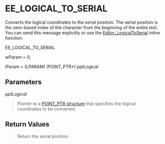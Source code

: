 # EE\_LOGICAL\_TO\_SERIAL

Converts the logical coordinates to the serial position. The serial position
is the zero-based index of the character from the beginning of the entire text.
You can send this message explicitly or use the
[Editor\_LogicalToSerial](../macro/editor_logicaltoserial)
inline function.

EE\_LOGICAL\_TO\_SERIAL

wParam = 0;

lParam = (LPARAM) (POINT\_PTR\*) pptLogical

## Parameters

_pptLogical_

> Pointer to a [POINT\_PTR structure](../structure/point_ptr) that specifies the logical coordinates to be
> converted.

## Return Values

> Return the serial position.
